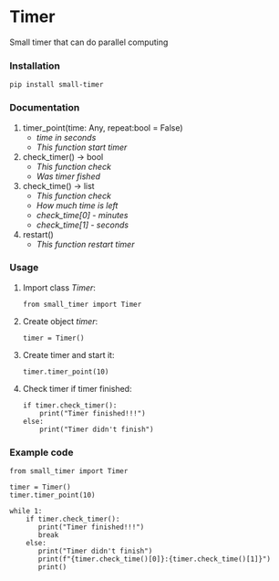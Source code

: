 # Timer

Small timer that can do parallel computing

### Installation

```
pip install small-timer
```

### Documentation

1. timer_point(time: Any, repeat:bool = False)
   - _time in seconds_
   - _This function start timer_
2. check_timer() -> bool
   - _This function check_
   - _Was timer fished_
3. check_time() -> list
   - _This function check_
   - _How much time is left_
   - _check_time[0] - minutes_
   - _check_time[1] - seconds_
4. restart()
   - _This function restart timer_

### Usage

1. Import class _Timer_:
   ```
   from small_timer import Timer
   ```
2. Create object _timer_:
   ```
   timer = Timer()
   ```
3. Create timer and start it:
   ```
   timer.timer_point(10)
   ```
4. Check timer if timer finished:
   ```
   if timer.check_timer():
       print("Timer finished!!!")
   else:
       print("Timer didn't finish")
   ```

### Example code

```
from small_timer import Timer

timer = Timer()
timer.timer_point(10)

while 1:
    if timer.check_timer():
       print("Timer finished!!!")
       break
    else:
       print("Timer didn't finish")
       print(f"{timer.check_time()[0]}:{timer.check_time()[1]}")
       print()
```
